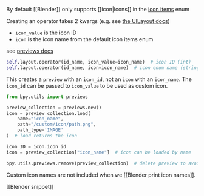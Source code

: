 By default [[Blender]] only supports [[icon|icons]] in the [icon items](https://docs.blender.org/api/current/bpy_types_enum_items/icon_items.html) enum 

Creating an operator takes 2 kwargs (e.g. see [the UILayout docs](https://docs.blender.org/api/current/bpy.types.UILayout.html))
- `icon_value` is the icon ID
- `icon` is the icon name from the default icon items enum

see [previews docs](https://docs.blender.org/api/current/bpy.utils.previews.html)
```python
self.layout.operator(id_name, icon_value=icon_name)  # icon ID (int)
self.layout.operator(id_name, icon=icon_name)  # icon enum name (string)
```

This creates a `preview` with an `icon_id`, not an `icon` with an `icon_name`.
The `icon_id` can be passed to `icon_value` to be used as custom icon.
```python
from bpy.utils import previews

preview_collection = previews.new()
icon = preview_collection.load(
    name="icon_name", 
    path="/custom/icon/path.png", 
    path_type='IMAGE'
)  # load returns the icon

icon_ID = icon.icon_id
icon = preview_collection["icon_name"]  # icon can be loaded by name

bpy.utils.previews.remove(preview_collection)  # delete preview to avoid warning
```

Custom icon names are not included when we [[Blender print icon names]].

[[Blender snippet]]